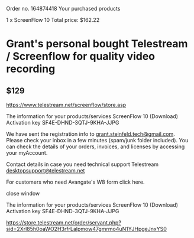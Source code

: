 Order no. 164874418
Your purchased products

1 x ScreenFlow 10
Total price: $162.22

 

# Grant's personal bought Telestream / Screenflow for quality video recording
## $129 

https://www.telestream.net/screenflow/store.asp

The information for your products/services
ScreenFlow 10 (Download)
Activation key
SF4E-DHND-3QTJ-9KHA-JJPG

We have sent the registration info to grant.steinfeld.tech@gmail.com. Please check your inbox in a few minutes (spam/junk folder included).
You can check the details of your orders, invoices, and licenses by accessing your myAccount.



Contact details in case you need technical support
Telestream
desktopsupport@telestream.net




For customers who need Avangate's W8 form click here.
 
close window


The information for your products/services
ScreenFlow 10 (Download)
Activation key
SF4E-DHND-3QTJ-9KHA-JJPG


https://store.telestream.net/order/servant.php?sid=2Xrl85h0oaWO2H3rfrLalpmow47gmrmo4uN1YJHpgeJnxYS0

